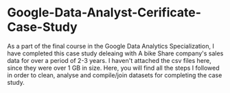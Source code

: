 # Google-Data-Analyst-Cerificate-Case-Study
As a part of the final course in the Google Data Analytics Specialization, I have completed this case study deleaing with A bike Share company's sales data for over a period of 2-3 years.
I haven't attached the csv files here, since they were over 1 GB in size.
Here, you will find all the steps I followed in order to clean, analyse and compile/join datasets for completing the case study.
